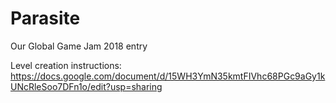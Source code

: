 # Parasite
Our Global Game Jam 2018 entry

Level creation instructions: https://docs.google.com/document/d/15WH3YmN35kmtFIVhc68PGc9aGy1kUNcRleSoo7DFn1o/edit?usp=sharing
